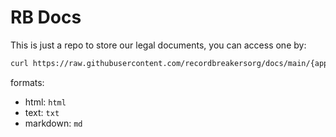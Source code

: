 # RB Docs

This is just a repo to store our legal documents, you can access one by:

```bash
curl https://raw.githubusercontent.com/recordbreakersorg/docs/main/{app_name}/{app_version}/{document_name}/{lang}.{format}
```

formats:

- html: `html`
- text: `txt`
- markdown: `md`
